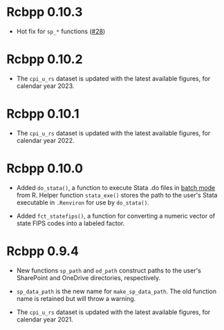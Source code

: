 # Rcbpp 0.10.3

- Hot fix for `sp_*` functions ([#28](https://github.com/CenterOnBudget/Rcbpp/issues/28))


# Rcbpp 0.10.2

- The `cpi_u_rs` dataset is updated with the latest available figures, for calendar year 2023.


# Rcbpp 0.10.1

- The `cpi_u_rs` dataset is updated with the latest available figures, for calendar year 2022.


# Rcbpp 0.10.0

- Added `do_stata()`, a function to execute Stata .do files in [batch mode](https://www.stata.com/support/faqs/windows/batch-mode/) from R. Helper function `stata_exe()` stores the path to the user's Stata executable in `.Renviron` for use by `do_stata()`.

- Added `fct_statefips()`, a function for converting a numeric vector of state FIPS codes into a labeled factor. 


# Rcbpp 0.9.4

- New functions `sp_path` and `od_path` construct paths to the user's SharePoint and OneDrive directories, respectively. 

- `sp_data_path` is the new name for `make_sp_data_path`. The old function name is retained but will throw a warning.

- The `cpi_u_rs` dataset is updated with the latest available figures, for calendar year 2021.

